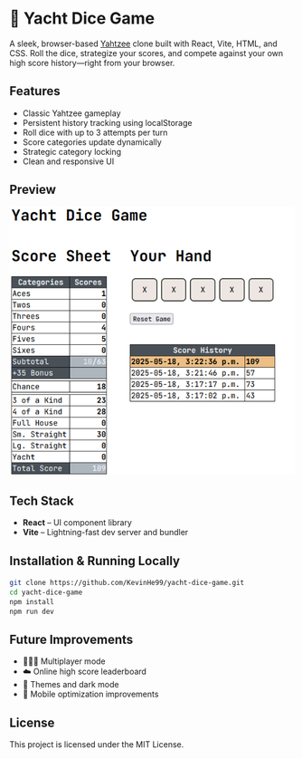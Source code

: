 # 🎲 Yacht Dice Game
A sleek, browser-based [Yahtzee](https://en.wikipedia.org/wiki/Yahtzee) 
clone built with React, Vite, HTML, and CSS. Roll the dice, strategize 
your scores, and compete against your own high score history—right from 
your browser.

## Features
- Classic Yahtzee gameplay
- Persistent history tracking using localStorage
- Roll dice with up to 3 attempts per turn
- Score categories update dynamically
- Strategic category locking
- Clean and responsive UI

## Preview 
![Demo picture](assets/screenshot.png?raw=true)

## Tech Stack 
- **React** – UI component library
- **Vite** – Lightning-fast dev server and bundler

## Installation & Running Locally
```bash
git clone https://github.com/KevinHe99/yacht-dice-game.git
cd yacht-dice-game
npm install
npm run dev
```

## Future Improvements
- 🧑‍🤝‍🧑 Multiplayer mode
- ☁️ Online high score leaderboard
- 🎨 Themes and dark mode
- 📱 Mobile optimization improvements


## License
This project is licensed under the MIT License.